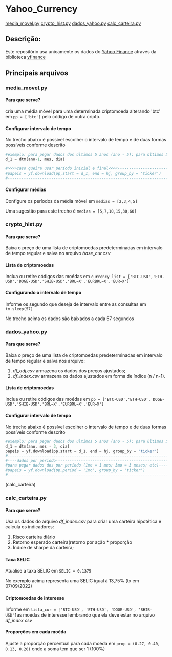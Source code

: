 # Yahoo_Currency

[media_movel.py](#media_movel)
[crypto_hist.py](#crypto_hist)
[dados_yahoo.py](#dados_yahoo)
[calc_carteira.py](#calc_carteira)


## Descrição:

Este repositório usa unicamente os dados do [Yahoo Finance](https://finance.yahoo.com/quote/BTC-USD/history?p=BTC-USD) através da biblioteca [yfinance](https://pypi.org/project/yfinance/)


## Principais arquivos


### media_movel.py

#### Para que serve?

cria uma média móvel para uma determinada criptomoeda alterando 'btc' em `pp = ['btc']` pelo código de outra cripto.


#### Configurar intervalo de tempo

No trecho abaixo é possível escolher o intervalo de tempo e de duas formas possíveis conforme descrito

~~~python
#exemplo: para pegar dados dos últimos 5 anos (ano - 5); para últimos 5 mesês (mes - 5); para últimos 5 dias (dia - 5)
d_1 = dtm(ano-1, mes, dia)

#>>>>caso queira usar período inicial e final<<<<-------------------------------
#papeis = yf.download(pp,start = d_1, end = hj, group_by = 'ticker')
#-------------------------------------------------------------------------------
~~~


#### Configurar médias

Configure os períodos da média móvel em `medias = [2,3,4,5]` 

Uma sugestão para este trecho é `medias = [5,7,10,15,30,60]`

### crypto_hist.py

#### Para que serve?

Baixa o preço de uma lista de criptomoedas predeterminadas em intervalo de tempo regular e salva no arquivo *base_cur.csv*


#### Lista de criptomoedas

Inclua ou retire códigos das moédas em `currency_list = ['BTC-USD','ETH-USD','DOGE-USD','SHIB-USD','BRL=X','EURBRL=X','EUR=X']`


#### Configurando o intervalo de tempo

Informe os segundo que deseja de intervalo entre as consultas em `tm.sleep(57)`

No trecho acima os dados são baixados a cada 57 segundos


### dados_yahoo.py

#### Para que serve?

Baixa o preço de uma lista de criptomoedas predeterminadas em intervalo de tempo regular e salva nos arquivo:

1. *df_adj.csv* armazena os dados dos preços ajustados;
2. *df_index.csv* armazena os dados ajustados em forma de índice (n / n-1). 


#### Lista de criptomoedas

Inclua ou retire códigos das moédas em `pp = ['BTC-USD','ETH-USD','DOGE-USD','SHIB-USD','BRL=X','EURBRL=X','EUR=X']`


#### Configurar intervalo de tempo

No trecho abaixo é possível escolher o intervalo de tempo e de duas formas possíveis conforme descrito

~~~ python
#exemplo: para pegar dados dos últimos 5 anos (ano - 5); para últimos 5 mesês (mes - 5); para últimos 5 dias (dia - 5)
d_1 = dtm(ano, mes - 3, dia)
papeis = yf.download(pp,start = d_1, end = hj, group_by = 'ticker')
#--------------------------------------------------------------------------
#----dados por período-----------------------------------------------------
#para pegar dados dos por período (1mo = 1 mes; 3mo = 3 meses; etc)--------
#papeis = yf.download(pp,period = '1mo', group_by = 'ticker')
#--------------------------------------------------------------------------
~~~

(<a>calc_carteira</a>)

### calc_carteira.py

#### Para que serve?

Usa os dados do arquivo *df_index.csv* para criar uma carteira hipotética e calcula os indicadores:

1. Risco carteira diário
2. Retorno esperado carteira(retorno por ação * proporção
3. Índice de sharpe da carteira;


#### Taxa SELIC

Atualise a taxa SELIC em `SELIC = 0.1375`

No exemplo acima representa uma SELIC igual à 13,75% (tx em 07/09/2022)

#### Criptomoedas de interesse

Informe em `lista_cur = ['BTC-USD', 'ETH-USD', 'DOGE-USD', 'SHIB-USD']`as moédas de interesse lembrando que ela deve estar no arquivo *df_index.csv*

#### Proporções em cada moéda

Ajuste a proporção percentual para cada moéda em `prop = (0.27, 0.40, 0.13, 0.20)` onde a soma tem que ser 1 (100%)


